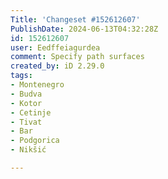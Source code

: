```yaml
---
Title: 'Changeset #152612607'
PublishDate: 2024-06-13T04:32:28Z
id: 152612607
user: Eedffeiagurdea
comment: Spеcifу pаth surfаcеs
created_by: iD 2.29.0
tags:
- Montenegro
- Budva
- Kotor
- Cetinje
- Tivat
- Bar
- Podgorica
- Nikšić

---
```

